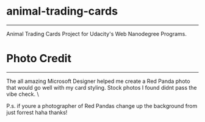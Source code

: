 # animal-trading-cards

---

Animal Trading Cards Project for Udacity's Web Nanodegree Programs.

# Photo Credit

---

The all amazing Microsoft Designer helped me create a Red Panda photo that would go well with my card styling. Stock photos I found didnt pass the vibe check. \

P.s. if youre a photographer of Red Pandas change up the background from just forrest haha thanks!
